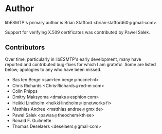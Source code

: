 # Author

libESMTP's primary author is Brian Stafford \<brian·stafford60﹫gmail·com>.

Support for verifying X.509 certificates was contributed by Pawel Salek.

## Contributors

Over time, particularly in libESMTP's early development, many have reported and
contributed bug-fixes for which I am grateful.  Some are listed below;
apologies to any who have been missed.

* Bas ten Berge \<sam·ten·berge﹫hccnet·nl>
* Chris Richards \<Chris·Richards﹫red-m·com>
* Colin Phipps
* Dmitry Maksyoma \<dmaks﹫esphion·com>
* Heikki Lindholm \<heikki·lindholm﹫ipnetworks·fi>
* Matthias Andree \<matthias·andree﹫gmx·de>
* Pawel Salek \<pawsa﹫theochem·kth·se>
* Ronald F. Guilmette
* Thomas Deselaers \<deselaers﹫gmail·com>
